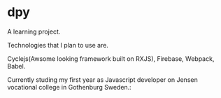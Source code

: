 # dpy

A learning project.

Technologies that I plan to use are.

Cyclejs(Awsome looking framework built on RXJS),
Firebase,
Webpack,
Babel.


Currently studing my first year as Javascript developer on Jensen vocational college in Gothenburg Sweden.:
